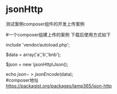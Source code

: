 # jsonHttp
测试案例composer组件的开发上传案例

#一个composer组建上传的案例  下载后使用方式如下

include 'vendor/autoload.php';

$data = array('a','b','bnb');

$json = new \jsonHttp\Json();

echo $json->jsonEncode($data);  
#composer地址  
https://packagist.org/packages/lamp365/json-http

